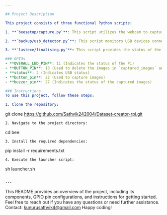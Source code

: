 ```yaml
---

## Project Description

This project consists of three functional Python scripts:

1. **`beesetup/capture.py`**: This script utilizes the webcam to capture photos. It takes a photo when a button is pressed.

2. **`backup/usb_detector.py`**: This script monitors USB devices connected to the Raspberry Pi using the Pyudev module. When a USB device is detected, it automatically mounts the USB drive and copies all files from the `captured_images` folder to the drive.

3. **`lastexe/finalising.py`**: This script provides the status of the Raspberry Pi. Additionally, it handles operations such as clearing the `captured_images` folder and shutting down the Pi.

### GPIOs
- **OVERALL_LED_PIN**: 11 (Indicates the status of the Pi)
- **BUTTON_PIN**: 13 (Used to delete the images in `captured_images` and shutdown the Pi)
- **status**: 2 (Indicates USB status)
- **button_pin**: 22 (Used to capture images)
- **buzzer_pin**: 27 (Indicates the status of the captured images)

### Instructions
To use this project, follow these steps:

1. Clone the repository:
   ```
   git clone https://github.com/Sathvik242004/Dataset-creator-rpi.git
   ```
2. Navigate to the project directory:
   ```
   cd bee
   ```
3. Install the required dependencies:
   ```
   pip install -r requirements.txt
   ```
4. Execute the launcher script:
   ```
   sh launcher.sh
   ```

---
```


This README provides an overview of the project, including its components, GPIO pin configurations, and instructions for getting started. Feel free to reach out if you have any questions or need further assistance.
Contact: kunurusathvik4@gmail.com
Happy coding!
